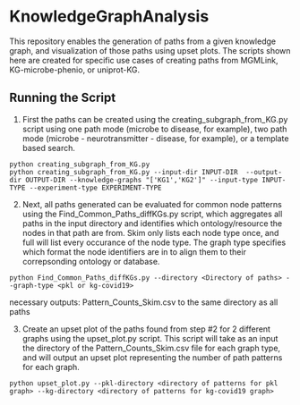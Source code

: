 # KnowledgeGraphAnalysis

This repository enables the generation of paths from a given knowledge graph, and visualization of those paths using upset plots. The scripts shown here are created for specific use cases of creating paths from MGMLink, KG-microbe-phenio, or uniprot-KG.

## Running the Script

1. First the paths can be created using the creating_subgraph_from_KG.py script using one path mode (microbe to disease, for example), two path mode (microbe - neurotransmitter - disease, for example), or a template based search.

```
python creating_subgraph_from_KG.py
python creating_subgraph_from_KG.py --input-dir INPUT-DIR  --output-dir OUTPUT-DIR --knowledge-graphs "['KG1','KG2']" --input-type INPUT-TYPE --experiment-type EXPERIMENT-TYPE
```

2. Next, all paths generated can be evaluated for common node patterns using the Find_Common_Paths_diffKGs.py script, which aggregates all paths in the input directory and identifies which ontology/resource the nodes in that path are from. Skim only lists each node type once, and full will list every occurance of the node type. The graph type specifies which format the node identifiers are in to align them to their correpsonding ontology or database.

```
python Find_Common_Paths_diffKGs.py --directory <Directory of paths> --graph-type <pkl or kg-covid19>
```
necessary outputs: Pattern_Counts_Skim.csv to the same directory as all paths

3. Create an upset plot of the paths found from step #2 for 2 different graphs using the upset_plot.py script. This script will take as an input the directory of the Pattern_Counts_Skim.csv file for each graph type, and will output an upset plot representing the number of path patterns for each graph. 

```
python upset_plot.py --pkl-directory <directory of patterns for pkl graph> --kg-directory <directory of patterns for kg-covid19 graph>
```
